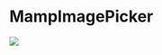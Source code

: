 # MampImagePicker

[![](https://jitpack.io/v/mampvenom/TermsDialog.svg)](https://jitpack.io/#mampvenom/TermsDialog)
